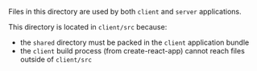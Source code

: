 Files in this directory are used by both `client` and `server` applications.

This directory is located in `client/src` because:
- the `shared` directory must be packed in the `client` application bundle
- the `client` build process (from create-react-app) cannot reach files outside of `client/src`
